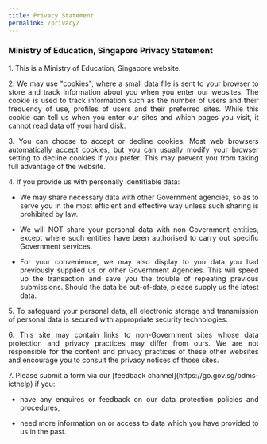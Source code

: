 ```yaml
---
title: Privacy Statement
permalink: /privacy/
---
```

### **Ministry of Education, Singapore Privacy Statement**

<p style="text-align: justify;">1.  This is a Ministry of Education, Singapore website.</p>

<p style="text-align: justify;">2. We may use "cookies", where a small data file is sent to your browser to store and track information about you when you enter our websites. The cookie is used to track information such as the number of users and their frequency of use, profiles of users and their preferred sites. While this cookie can tell us when you enter our sites and which pages you visit, it cannot read data off your hard disk.</p>

<p style="text-align: justify;">3. You can choose to accept or decline cookies. Most web browsers automatically accept cookies, but you can usually modify your browser setting to decline cookies if you prefer. This may prevent you from taking full advantage of the website.</p>

<p style="text-align: justify;">4. If you provide us with personally identifiable data:</p>
<ul>
	<li><p style="text-align: justify;">We may share necessary data with other Government agencies, so as to serve you in the most efficient and effective way unless such sharing is prohibited by law.</p></li>
	<li> <p style="text-align: justify;">We will NOT share your personal data with non-Government entities, except where such entities have been authorised to carry out specific Government services.</p></li>
	<li><p style="text-align: justify;">For your convenience, we may also display to you data you had previously supplied us or other Government Agencies. This will speed up the transaction and save you the trouble of repeating previous submissions. Should the data be out-of-date, please supply us the latest data.</p></li>
	</ul>

<p style="text-align: justify;">5. To safeguard your personal data, all electronic storage and transmission of personal data is secured with appropriate security technologies.</p>

<p style="text-align: justify;">6. This site may contain links to non-Government sites whose data protection and privacy practices may differ from ours. We are not responsible for the content and privacy practices of these other websites and encourage you to consult the privacy notices of those sites.</p>

<p style="text-align: justify;">7. Please submit a form via our [feedback channel](https://go.gov.sg/bdms-icthelp) if you:</p>
<ul>
	<li><p style="text-align: justify;">have any enquires or feedback on our data protection policies and procedures,</p</li>
	<li><p style="text-align: justify;">need more information on or access to data which you have provided to us in the past.</p></li>
</ul>